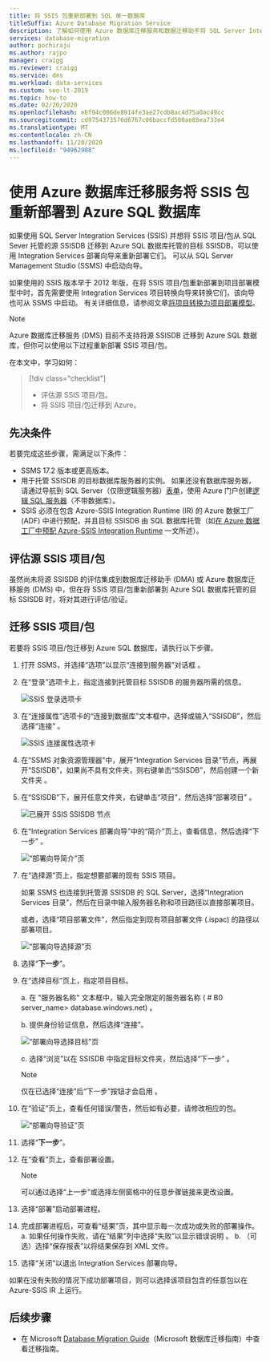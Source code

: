 ```yaml
---
title: 将 SSIS 包重新部署到 SQL 单一数据库
titleSuffix: Azure Database Migration Service
description: 了解如何使用 Azure 数据库迁移服务和数据迁移助手将 SQL Server Integration Services 包和项目迁移或重新部署到 Azure SQL 数据库单一数据库。
services: database-migration
author: pochiraju
ms.author: rajpo
manager: craigg
ms.reviewer: craigg
ms.service: dms
ms.workload: data-services
ms.custom: seo-lt-2019
ms.topic: how-to
ms.date: 02/20/2020
ms.openlocfilehash: e6f94c006de8914fe3ae27cdb8ac4d75a0ac49cc
ms.sourcegitcommit: cd9754373576d6767c06baccfd500ae88ea733e4
ms.translationtype: MT
ms.contentlocale: zh-CN
ms.lasthandoff: 11/20/2020
ms.locfileid: "94962988"
---
```

# <a name="redeploy-ssis-packages-to-azure-sql-database-with-azure-database-migration-service"></a>使用 Azure 数据库迁移服务将 SSIS 包重新部署到 Azure SQL 数据库

如果使用 SQL Server Integration Services (SSIS) 并想将 SSIS 项目/包从 SQL Sever 托管的源 SSISDB 迁移到 Azure SQL 数据库托管的目标 SSISDB，可以使用 Integration Services 部署向导来重新部署它们。 可以从 SQL Server Management Studio (SSMS) 中启动向导。

如果使用的 SSIS 版本早于 2012 年版，在将 SSIS 项目/包重新部署到项目部署模型中时，首先需要使用 Integration Services 项目转换向导来转换它们，该向导也可从 SSMS 中启动。 有关详细信息，请参阅文章[将项目转换为项目部署模型](/sql/integration-services/packages/deploy-integration-services-ssis-projects-and-packages?view=sql-server-2017#convert)。

> [!NOTE]
> Azure 数据库迁移服务 (DMS) 目前不支持将源 SSISDB 迁移到 Azure SQL 数据库，但你可以使用以下过程重新部署 SSIS 项目/包。

在本文中，学习如何：
> [!div class="checklist"]
>
> * 评估源 SSIS 项目/包。
> * 将 SSIS 项目/包迁移到 Azure。

## <a name="prerequisites"></a>先决条件

若要完成这些步骤，需满足以下条件：

* SSMS 17.2 版本或更高版本。
* 用于托管 SSISDB 的目标数据库服务器的实例。 如果还没有数据库服务器，请通过导航到 SQL Server（仅限逻辑服务器）[表单](https://ms.portal.azure.com/#create/Microsoft.SQLServer)，使用 Azure 门户创建[逻辑 SQL 服务器](../azure-sql/database/logical-servers.md)（不带数据库）。
* SSIS 必须在包含 Azure-SSIS Integration Runtime (IR) 的 Azure 数据工厂 (ADF) 中进行预配，并且目标 SSISDB 由 SQL 数据库托管（如[在 Azure 数据工厂中预配 Azure-SSIS Integration Runtime](../data-factory/tutorial-deploy-ssis-packages-azure.md) 一文所述）。

## <a name="assess-source-ssis-projectspackages"></a>评估源 SSIS 项目/包

虽然尚未将源 SSISDB 的评估集成到数据库迁移助手 (DMA) 或 Azure 数据库迁移服务 (DMS) 中，但在将 SSIS 项目/包重新部署到 Azure SQL 数据库托管的目标 SSISDB 时，将对其进行评估/验证。

## <a name="migrate-ssis-projectspackages"></a>迁移 SSIS 项目/包

若要将 SSIS 项目/包迁移到 Azure SQL 数据库，请执行以下步骤。

1. 打开 SSMS，并选择“选项”以显示“连接到服务器”对话框 。

2. 在“登录”选项卡上，指定连接到托管目标 SSISDB 的服务器所需的信息。

    ![SSIS 登录选项卡](media/how-to-migrate-ssis-packages/dms-ssis-login-tab.png)

3. 在“连接属性”选项卡的“连接到数据库”文本框中，选择或输入“SSISDB”，然后选择“连接”   。

    ![SSIS 连接属性选项卡](media/how-to-migrate-ssis-packages/dms-ssis-conncetion-properties-tab.png)

4. 在“SSMS 对象资源管理器”中，展开“Integration Services 目录”节点，再展开“SSISDB”，如果尚不具有文件夹，则右键单击“SSISDB”，然后创建一个新文件夹  。

5. 在“SSISDB”下，展开任意文件夹，右键单击“项目”，然后选择“部署项目”  。

    ![已展开 SSIS SSISDB 节点](media/how-to-migrate-ssis-packages/dms-ssis-ssisdb-node-expanded.png)

6. 在“Integration Services 部署向导”中的“简介”页上，查看信息，然后选择“下一步” 。

    ![“部署向导简介”页](media/how-to-migrate-ssis-packages/dms-deployment-wizard-introduction-page.png)

7. 在“选择源”页上，指定想要部署的现有 SSIS 项目。

    如果 SSMS 也连接到托管源 SSISDB 的 SQL Server，选择“Integration Services 目录”，然后在目录中输入服务器名称和项目路径以直接部署项目。

    或者，选择“项目部署文件”，然后指定到现有项目部署文件 (.ispac) 的路径以部署项目。

    ![“部署向导选择源”页](media/how-to-migrate-ssis-packages/dms-deployment-wizard-select-source-page.png)
 
8. 选择“**下一步**”。
9. 在“选择目标”页上，指定项目目标。

    a. 在 "服务器名称" 文本框中，输入完全限定的服务器名称 ( # B0 server_name> database.windows.net) 。

    b. 提供身份验证信息，然后选择“连接”。

    ![“部署向导选择目标”页](media/how-to-migrate-ssis-packages/dms-deployment-wizard-select-destination-page.png)

    c. 选择“浏览”以在 SSISDB 中指定目标文件夹，然后选择“下一步” 。

    > [!NOTE]
    > 仅在已选择“连接”后“下一步”按钮才会启用 。

10. 在“验证”页上，查看任何错误/警告，然后如有必要，请修改相应的包。

    ![“部署向导验证”页](media/how-to-migrate-ssis-packages/dms-deployment-wizard-validate-page.png)

11. 选择“**下一步**”。

12. 在“查看”页上，查看部署设置。

    > [!NOTE]
    > 可以通过选择“上一步”或选择左侧窗格中的任意步骤链接来更改设置。

13. 选择“部署”启动部署进程。

14. 完成部署进程后，可查看“结果”页，其中显示每一次成功或失败的部署操作。
    a. 如果任何操作失败，请在“结果”列中选择“失败”以显示错误说明 。
    b. （可选）选择“保存报表”以将结果保存到 XML 文件。

15. 选择“关闭”以退出 Integration Services 部署向导。

如果在没有失败的情况下成功部署项目，则可以选择该项目包含的任意包以在 Azure-SSIS IR 上运行。

## <a name="next-steps"></a>后续步骤

* 在 Microsoft [Database Migration Guide](https://datamigration.microsoft.com/)（Microsoft 数据库迁移指南）中查看迁移指南。
